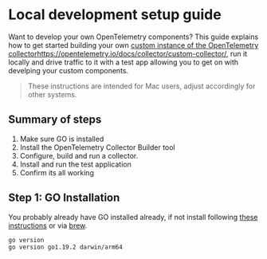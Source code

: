 # Local development setup guide

Want to develop your own OpenTelemetry components? This guide explains how to get started building your own [custom instance of the OpenTelemetry collector]()https://opentelemetry.io/docs/collector/custom-collector/, run it locally and drive traffic to it with a test app allowing you to get on with develping your custom components. 

> These instructions are intended for Mac users, adjust accordingly for other systems.


## Summary of steps

1. Make sure GO is installed
2. Install the OpenTelemetry Collector Builder tool
3. Configure, build and run a collector.
4. Install and run the test application
5. Confirm its all working


## Step 1: GO Installation
You probably already have GO installed already, if not install following [these instructions](https://go.dev/doc/install) or via [brew](https://formulae.brew.sh/formula/go).

```console
go version
go version go1.19.2 darwin/arm64
```


